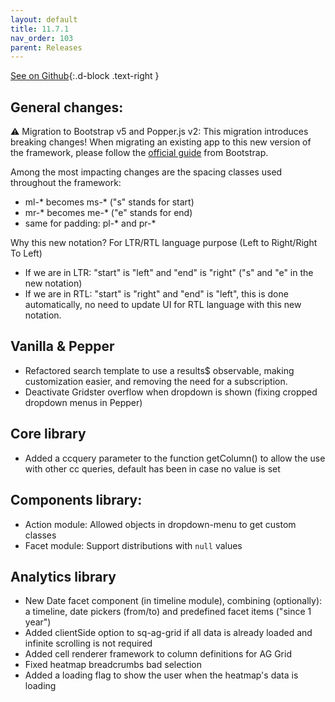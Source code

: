 ```yaml
---
layout: default
title: 11.7.1
nav_order: 103
parent: Releases
---
```


[See on Github](https://github.com/sinequa/sba-angular/releases/tag/11.7.1){:.d-block .text-right }

## General changes:

⚠️ Migration to Bootstrap v5 and Popper.js v2: This migration introduces breaking changes! When migrating an existing app to this new version of the framework, please follow the [official guide](https://getbootstrap.com/docs/5.0/migration/) from Bootstrap.

Among the most impacting changes are the spacing classes used throughout the framework:

- ml-* becomes ms-* ("s" stands for start)
- mr-* becomes me-* ("e" stands for end)
- same for padding: pl-* and pr-*

Why this new notation? For LTR/RTL language purpose (Left to Right/Right To Left)
- If we are in LTR: "start" is "left" and "end" is "right" ("s" and "e" in the new notation)
- If we are in RTL: "start" is "right" and "end" is "left", this is done automatically, no need to update UI for RTL language with this new notation.

## Vanilla & Pepper

- Refactored search template to use a results$ observable, making customization easier, and removing the need for a subscription.
- Deactivate Gridster overflow when dropdown is shown (fixing cropped dropdown menus in Pepper)

## Core library

- Added a ccquery parameter to the function getColumn() to allow the use with other cc queries, default has been in case no value is set

## Components library:

- Action module: Allowed objects in dropdown-menu to get custom classes
- Facet module: Support distributions with `null` values

## Analytics library

- New Date facet component (in timeline module), combining (optionally): a timeline, date pickers (from/to) and predefined facet items ("since 1 year")
- Added clientSide option to sq-ag-grid if all data is already loaded and infinite scrolling is not required
- Added cell renderer framework to column definitions for AG Grid
- Fixed heatmap breadcrumbs bad selection
- Added a loading flag to show the user when the heatmap's data is loading
